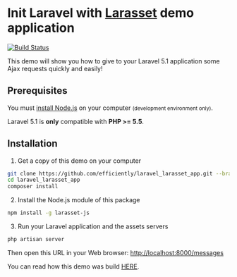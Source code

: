 Init Laravel with [Larasset](https://github.com/efficiently/larasset/tree/turbo3-l5.1) demo application
===========================================

[![Build Status](https://travis-ci.org/efficiently/laravel_larasset_app.svg?branch=bootstrap-l5.1)](https://travis-ci.org/efficiently/laravel_larasset_app)

This demo will show you how to give to your Laravel 5.1 application some Ajax requests quickly and easily!

Prerequisites
-------------

You must [install Node.js](http://nodejs.org) on your computer <small>(development environment only)</small>.

Laravel 5.1 is **only** compatible with **PHP >= 5.5**.


Installation
------------

1. Get a copy of this demo on your computer

  ```sh
  git clone https://github.com/efficiently/laravel_larasset_app.git --branch bootstrap-l5.1
  cd laravel_larasset_app
  composer install
  ```

2. Install the Node.js module of this package

  ```sh
  npm install -g larasset-js
  ```

3. Run your Laravel application and the assets servers

  ```sh
  php artisan server
  ```

  Then open this URL in your Web browser: [http://localhost:8000/messages](http://localhost:8000/messages)

  You can read how this demo was build [HERE](https://github.com/efficiently/larasset/wiki/Server-generated-JavaScript-Responses).
